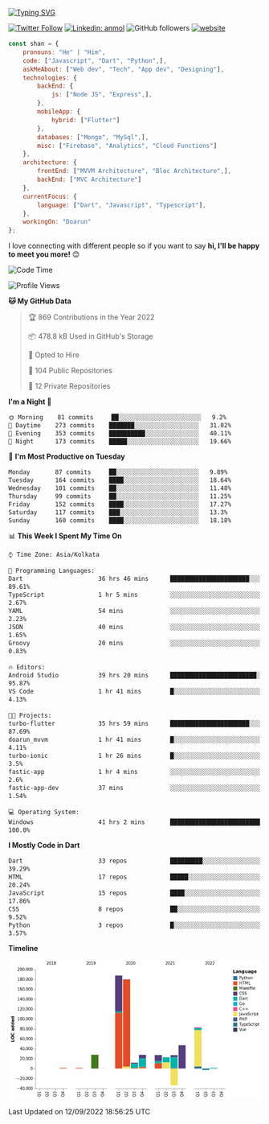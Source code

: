 [![Typing SVG](https://readme-typing-svg.herokuapp.com?lines=Hey%2C+I'm+Shan;I+am+a+Full+Stack+Developer)](https://git.io/typing-svg)

<!-- <img align='right' src="https://media.giphy.com/media/M9gbBd9nbDrOTu1Mqx/giphy.gif" width="230"> -->

[![Twitter Follow](https://img.shields.io/twitter/follow/shan__shaji?style=flat)](https://twitter.com/intent/follow?screen_name=shan__shaji)
[![Linkedin: anmol](https://img.shields.io/badge/shan-shaji?style=flat-square&logo=Linkedin&logoColor=white&link=https://www.linkedin.com/in/shan-shaji/)](https://www.linkedin.com/in/shan-shaji/)
![GitHub followers](https://img.shields.io/github/followers/shan-shaji?label=Follow&style=social)
[![website](https://img.shields.io/badge/Website-46a2f1.svg?&style=flat-square&logo=Google-Chrome&logoColor=white&link=http://shan-shaji.github.io/)](http://shan-shaji.github.io/)




```javascript
const shan = {
    pronouns: "He" | "Him",
    code: ["Javascript", "Dart", "Python",],
    askMeAbout: ["Web dev", "Tech", "App dev", "Designing"],
    technologies: {
        backEnd: {
            js: ["Node JS", "Express",],
        },
        mobileApp: {
            hybrid: ["Flutter"]
        },
        databases: ["Mongo", "MySql",],
        misc: ["Firebase", "Analytics", "Cloud Functions"]
    },
    architecture: {
        frontEnd: ["MVVM Architecture", "Bloc Architecture",],
        backEnd: ["MVC Architecture"]
    },
    currentFocus: {
        language: ["Dart", "Javascript", "Typescript"],
    },
    workingOn: "Doarun"
};
```

I love connecting with different people</b> so if you want to say <b>hi, I'll be happy to meet you more!</b> 😊</em>


<!--START_SECTION:waka-->
![Code Time](http://img.shields.io/badge/Code%20Time-906%20hrs%2029%20mins-blue)

![Profile Views](http://img.shields.io/badge/Profile%20Views-1-blue)

**🐱 My GitHub Data** 

> 🏆 869 Contributions in the Year 2022
 > 
> 📦 478.8 kB Used in GitHub's Storage 
 > 
> 💼 Opted to Hire
 > 
> 📜 104 Public Repositories 
 > 
> 🔑 12 Private Repositories  
 > 
**I'm a Night 🦉** 

```text
🌞 Morning    81 commits     ██░░░░░░░░░░░░░░░░░░░░░░░   9.2% 
🌆 Daytime    273 commits    ███████░░░░░░░░░░░░░░░░░░   31.02% 
🌃 Evening    353 commits    ██████████░░░░░░░░░░░░░░░   40.11% 
🌙 Night      173 commits    █████░░░░░░░░░░░░░░░░░░░░   19.66%

```
📅 **I'm Most Productive on Tuesday** 

```text
Monday       87 commits     ██░░░░░░░░░░░░░░░░░░░░░░░   9.89% 
Tuesday      164 commits    ████░░░░░░░░░░░░░░░░░░░░░   18.64% 
Wednesday    101 commits    ██░░░░░░░░░░░░░░░░░░░░░░░   11.48% 
Thursday     99 commits     ██░░░░░░░░░░░░░░░░░░░░░░░   11.25% 
Friday       152 commits    ████░░░░░░░░░░░░░░░░░░░░░   17.27% 
Saturday     117 commits    ███░░░░░░░░░░░░░░░░░░░░░░   13.3% 
Sunday       160 commits    ████░░░░░░░░░░░░░░░░░░░░░   18.18%

```


📊 **This Week I Spent My Time On** 

```text
⌚︎ Time Zone: Asia/Kolkata

💬 Programming Languages: 
Dart                     36 hrs 46 mins      ██████████████████████░░░   89.61% 
TypeScript               1 hr 5 mins         ░░░░░░░░░░░░░░░░░░░░░░░░░   2.67% 
YAML                     54 mins             ░░░░░░░░░░░░░░░░░░░░░░░░░   2.23% 
JSON                     40 mins             ░░░░░░░░░░░░░░░░░░░░░░░░░   1.65% 
Groovy                   20 mins             ░░░░░░░░░░░░░░░░░░░░░░░░░   0.83%

🔥 Editors: 
Android Studio           39 hrs 20 mins      ████████████████████████░   95.87% 
VS Code                  1 hr 41 mins        █░░░░░░░░░░░░░░░░░░░░░░░░   4.13%

🐱‍💻 Projects: 
turbo-flutter            35 hrs 59 mins      ██████████████████████░░░   87.69% 
doarun_mvvm              1 hr 41 mins        █░░░░░░░░░░░░░░░░░░░░░░░░   4.11% 
turbo-ionic              1 hr 26 mins        █░░░░░░░░░░░░░░░░░░░░░░░░   3.5% 
fastic-app               1 hr 4 mins         ░░░░░░░░░░░░░░░░░░░░░░░░░   2.6% 
fastic-app-dev           37 mins             ░░░░░░░░░░░░░░░░░░░░░░░░░   1.54%

💻 Operating System: 
Windows                  41 hrs 2 mins       █████████████████████████   100.0%

```

**I Mostly Code in Dart** 

```text
Dart                     33 repos            █████████░░░░░░░░░░░░░░░░   39.29% 
HTML                     17 repos            █████░░░░░░░░░░░░░░░░░░░░   20.24% 
JavaScript               15 repos            ████░░░░░░░░░░░░░░░░░░░░░   17.86% 
CSS                      8 repos             ██░░░░░░░░░░░░░░░░░░░░░░░   9.52% 
Python                   3 repos             █░░░░░░░░░░░░░░░░░░░░░░░░   3.57%

```


**Timeline**

![Chart not found](https://raw.githubusercontent.com/shan-shaji/shan-shaji/master/charts/bar_graph.png) 


 Last Updated on 12/09/2022 18:56:25 UTC
<!--END_SECTION:waka-->

